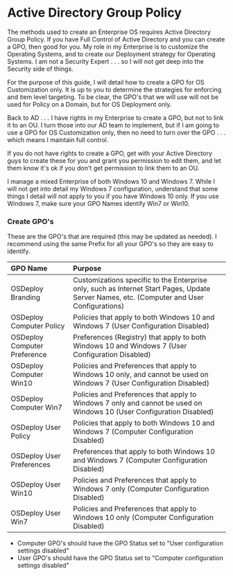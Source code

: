 # Active Directory Group Policy

The methods used to create an Enterprise OS requires Active Directory Group Policy.  If you have Full Control of Active Directory and you can create a GPO, then good for you.  My role in my Enterprise is to customize the Operating Systems, and to create our Deployment strategy for Operating Systems.  I am not a Security Expert . . . so I will not get deep into the Security side of things.

For the purpose of this guide, I will detail how to create a GPO for OS Customization only.  It is up to you to determine the strategies for enforcing and item level targeting.  To be clear, the GPO's that we will use will not be used for Policy on a Domain, but for OS Deployment only.

Back to AD . . . I have rights in my Enterprise to create a GPO, but not to link it to an OU.  I turn those into our AD team to implement, but if I am going to use a GPO for OS Customization only, then no need to turn over the GPO . . . which means I maintain full control.

If you do not have rights to create a GPO, get with your Active Directory guys to create these for you and grant you permission to edit them, and let them know it's ok if you don't get permission to link them to an OU.

I manage a mixed Enterprise of both Windows 10 and Windows 7.  While I will not get into detail my Windows 7 configuration, understand that some things I detail will not apply to you if you have Windows 10 only.  If you use Windows 7, make sure your GPO Names identify Win7 or Win10.

### Create GPO's

These are the GPO's that are required \(this may be updated as needed\).  I recommend using the same Prefix for all your GPO's so they are easy to identify.

| GPO Name | Purpose |
| :--- | :--- |
| OSDeploy Branding | Customizations specific to the Enterprise only, such as Internet Start Pages, Update Server Names, etc.  \(Computer and User Configurations\) |
| OSDeploy Computer Policy | Policies that apply to both Windows 10 and Windows 7 \(User Configuration Disabled\) |
| OSDeploy Computer Preference | Preferences \(Registry\) that apply to both Windows 10 and Windows 7 \(User Configuration Disabled\) |
| OSDeploy Computer Win10 | Policies and Preferences that apply to Windows 10 only, and cannot be used on Windows 7 \(User Configuration Disabled\) |
| OSDeploy Computer Win7 | Policies and Preferences that apply to Windows 7 only and cannot be used on Windows 10 \(User Configuration Disabled\) |
| OSDeploy User Policy | Policies that apply to both Windows 10 and Windows 7 \(Computer Configuration Disabled\) |
| OSDeploy User Preferences | Preferences that apply to both Windows 10 and Windows 7 \(Computer Configuration Disabled\) |
| OSDeploy User Win10 | Policies and Preferences that apply to Windows 7 only \(Computer Configuration Disabled\) |
| OSDeploy User Win7 | Policies and Preferences that apply to Windows 10 only \(Computer Configuration Disabled\) |

* Computer GPO's should have the GPO Status set to "User configuration settings disabled"
* User GPO's should have the GPO Status set to "Computer configuration settings disabled"





